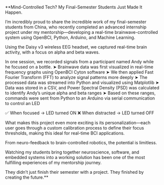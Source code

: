 **Mind-Controlled Tech? My Final-Semester Students Just Made It Happen.

I’m incredibly proud to share the incredible work of my final-semester students from China, who recently completed an advanced internship project 
under my mentorship—developing a real-time brainwave-controlled system using OpenBCI, Python, Arduino, and Machine Learning.

Using the Daisy v3 wireless EEG headset, we captured real-time brain activity, with a focus on alpha and beta waves.

In one session, we recorded signals from a participant named Andy while he focused on a bottle.
➤ Brainwave data was first visualized in real-time frequency graphs using OpenBCI Cyton software
➤ We then applied Fast Fourier Transform (FFT) to analyze signal patterns more deeply
➤ The processed data was streamed into Python and visualized using Matplotlib
➤ Data was stored in a CSV, and Power Spectral Density (PSD) was calculated to identify Andy’s unique alpha and beta ranges
➤ Based on these ranges, commands were sent from Python to an Arduino via serial communication to control an LED

✅ When focused → LED turned ON
❌ When distracted → LED turned OFF

What makes this project even more exciting is its personalization—each user goes through a custom 
calibration process to define their focus thresholds, making this ideal for real-time BCI applications.

From neuro-feedback to brain-controlled robotics, the potential is limitless.

Watching my students bring together neuroscience, software, and embedded systems into a working solution has been one of the most fulfilling experiences of my mentorship journey.

They didn’t just finish their semester with a project.
They finished by creating the future.**
